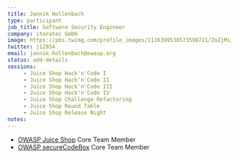 ```yaml
---
title: Jannik Hollenbach
type: participant
job_title: Software Security Engineer
company: iteratec GmbH
image: https://pbs.twimg.com/profile_images/1116399538573598721/ZoZjMijm_400x400.jpg
twitter: j12934
email: jannik.hollenbach@owasp.org
status: add-details
sessions:
     - Juice Shop Hack'n'Code I
     - Juice Shop Hack'n'Code II
     - Juice Shop Hack'n'Code III
     - Juice Shop Hack'n'Code IV
     - Juice Shop Challenge Refactoring
     - Juice Shop Round Table
     - Juice Shop Release Night
notes:
---
```


- [OWASP Juice Shop](https://www.owasp.org/index.php/OWASP_Juice_Shop_Project) Core Team Member
- [OWASP secureCodeBox](https://github.com/secureCodeBox/secureCodeBox) Core Team Member
